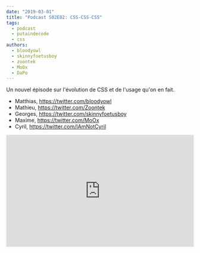 ```yaml
---
date: "2019-03-01"
title: "Podcast S02E02: CSS-CSS-CSS"
tags:
  - podcast
  - putaindecode
  - css
authors:
  - bloodyowl
  - skinnyfoetusboy
  - zoontek
  - MoOx
  - DaPo
---
```


Un nouvel épisode sur l'évolution de CSS et de l'usage qu'on en fait.

- Matthias, https://twitter.com/bloodyowl
- Mathieu, https://twitter.com/Zoontek
- Georges, https://twitter.com/skinnyfoetusboy
- Maxime, https://twitter.com/MoOx
- Cyril, https://twitter.com/IAmNotCyril

<iframe width="100%" height="300" scrolling="no" frameborder="no" allow="autoplay" src="https://w.soundcloud.com/player/?url=https%3A//api.soundcloud.com/tracks/583228821&color=%23ff5500&auto_play=false&hide_related=false&show_comments=true&show_user=true&show_reposts=false&show_teaser=true&visual=true"></iframe>
